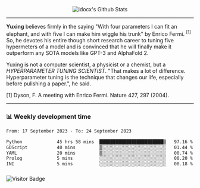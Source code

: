 <div align="center">
    <img align="center" src="https://github-readme-stats.vercel.app/api?username=idocx&show_icons=true&count_private=true&hide_border=true" alt="idocx's Github Stats"></img>
</div>

---

**Yuxing** believes firmly in the saying "With four parameters I can fit an elephant, and with five I can make him wiggle his trunk" by Enrico Fermi. <sup>[1]</sup> So, he devotes his entire though short research career to tuning five hypermeters of a model and is convinced that he will finally make it outperform any SOTA models like GPT-3 and AlphaFold 2.

Yuxing is not a computer scientist, a physicist or a chemist, but a *HYPERPARAMETER TUNING SCIENTIST*. "That makes a lot of difference. Hyperparameter tuning is the technique that changes our life, especially before pulishing a paper.", he said.

[1] Dyson, F. A meeting with Enrico Fermi. Nature 427, 297 (2004).


---

### 📊 Weekly development time
<!--START_SECTION:waka-->

```txt
From: 17 September 2023 - To: 24 September 2023

Python             45 hrs 58 mins  ████████████████████████▒   97.16 %
GDScript           40 mins         ▒░░░░░░░░░░░░░░░░░░░░░░░░   01.44 %
YAML               20 mins         ▒░░░░░░░░░░░░░░░░░░░░░░░░   00.74 %
Prolog             5 mins          ░░░░░░░░░░░░░░░░░░░░░░░░░   00.20 %
INI                5 mins          ░░░░░░░░░░░░░░░░░░░░░░░░░   00.18 %
```

<!--END_SECTION:waka-->

### 

![Visitor Badge](https://visitor-badge.laobi.icu/badge?page_id=idocx.idocx)